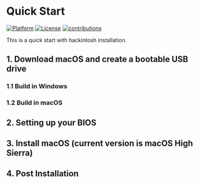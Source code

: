 # Quick Start
[![Platform](https://img.shields.io/badge/Platform-Markdown-bule.svg)](https://shields.io/)
[![License](https://img.shields.io/badge/license-CC%204.0-blue.svg)](https://creativecommons.org/licenses/by/4.0/)
[![contributions](https://img.shields.io/badge/contributions-welcome-green.svg)](https://github.com/huangyz0918/Hackintosh-Installer-University/)

This is a quick start with hackintosh installation.

## 1. Download macOS and create a bootable USB drive
### 1.1 Build in Windows

### 1.2 Build in macOS

## 2. Setting up your BIOS
## 3. Install macOS (current version is macOS High Sierra)
## 4. Post Installation
